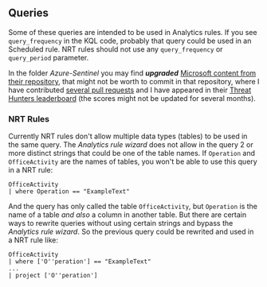 ## Queries

Some of these queries are intended to be used in Analytics rules. If you see ```query_frequency``` in the KQL code, probably that query could be used in an Scheduled rule. NRT rules should not use any ```query_frequency``` or ```query_period``` parameter.

In the folder *Azure-Sentinel* you may find ***upgraded*** [Microsoft content from their repository](https://github.com/Azure/Azure-Sentinel), that might not be worth to commit in that repository, where I have contributed [several pull requests](https://github.com/Azure/Azure-Sentinel/pulls?q=is%3Apr+author%3Aep3p) and I have appeared in their [Threat Hunters leaderboard](https://github.com/Azure/Azure-Sentinel/blob/master/Tools/stats/stats.md) (the scores might not be updated for several months).

### NRT Rules

Currently NRT rules don't allow multiple data types (tables) to be used in the same query. The *Analytics rule wizard* does not allow in the query 2 or more distinct strings that could be one of the table names. If ```Operation``` and ```OfficeActivity``` are the names of tables, you won't be able to use this query in a NRT rule:
```
OfficeActivity
| where Operation == "ExampleText"
```
And the query has only called the table ```OfficeActivity```, but ```Operation``` is the name of a table *and also* a column in another table. But there are certain ways to rewrite queries without using certain strings and bypass the *Analytics rule wizard*. So the previous query could be rewrited and used in a NRT rule like:
```
OfficeActivity
| where ['O''peration'] == "ExampleText"
...
| project ['O''peration']
```
